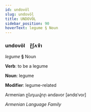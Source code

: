 ```yaml
---
id: undovöl
slug: undovöl
title: UNDOVÖL
sidebar_position: 90
hoverText: legume § Noun
---
```


### undovöl&emsp;<span kind="abugida">ɽ̃ʃʌɤ͊ı</span>

*legume* **§** Noun

**Verb**: to be a legume

**Noun**: legume

**Modifier**: legume-related

Armenian ընդավոր əndavor [əndɑˈvoɾ]

*Armenian Language Family*